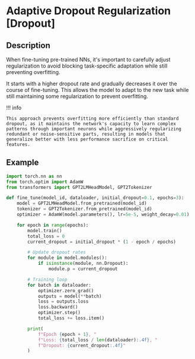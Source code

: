 # Adaptive Dropout Regularization [Dropout]

## Description

When fine-tuning pre-trained NNs, it's important to carefully adjust regularization to avoid blocking task-specific adaptation while still preventing overfitting.

It starts with a higher dropout rate and gradually decreases it over the course of fine-tuning.
This allows the model to adapt to the new task while still maintaining some regularization to prevent overfitting.

!!! info

    This approach prevents overfitting more efficiently than standard dropout, as it maintains the network's capacity to learn complex patterns through important neurons while aggressively regularizing redundant or noise-sensitive parts, resulting in models that generalize better with less performance sacrifice on critical features.

## Example

```python
import torch.nn as nn
from torch.optim import AdamW
from transformers import GPT2LMHeadModel, GPT2Tokenizer

def fine_tune(model_id, dataloader, initial_dropout=0.1, epochs=3):
    model = GPT2LMHeadModel.from_pretrained(model_id)
    tokenizer = GPT2Tokenizer.from_pretrained(model_id)
    optimizer = AdamW(model.parameters(), lr=5e-5, weight_decay=0.01)

    for epoch in range(epochs):
        model.train()
        total_loss = 0
        current_dropout = initial_dropout * (1 - epoch / epochs)

        # Update dropout rates
        for module in model.modules():
            if isinstance(module, nn.Dropout):
                module.p = current_dropout

        # Training loop
        for batch in dataloader:
            optimizer.zero_grad()
            outputs = model(**batch)
            loss = outputs.loss
            loss.backward()
            optimizer.step()
            total_loss += loss.item()

        print(
            f"Epoch {epoch + 1}, "
            f"Loss: {total_loss / len(dataloader):.4f}, "
            f"Dropout: {current_dropout:.4f}"
        )
```
